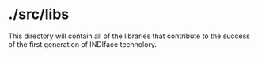 # ./src/libs

This directory will contain all of the libraries that contribute
to the success of the first generation of
INDIface technolory.

